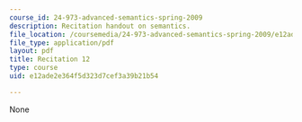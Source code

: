 ```yaml
---
course_id: 24-973-advanced-semantics-spring-2009
description: Recitation handout on semantics.
file_location: /coursemedia/24-973-advanced-semantics-spring-2009/e12ade2e364f5d323d7cef3a39b21b54_MIT24_973s09_rec12.pdf
file_type: application/pdf
layout: pdf
title: Recitation 12
type: course
uid: e12ade2e364f5d323d7cef3a39b21b54

---
```

None